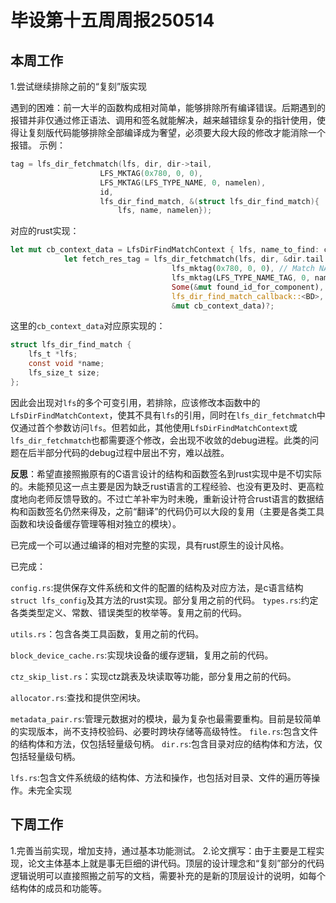 # 毕设第十五周周报250514

## 本周工作

1.尝试继续排除之前的“复刻”版实现

遇到的困难：前一大半的函数构成相对简单，能够排除所有编译错误。后期遇到的报错并非仅通过修正语法、调用和签名就能解决，越来越错综复杂的指针使用，使得让复刻版代码能够排除全部编译成为奢望，必须要大段大段的修改才能消除一个报错。
示例：

```c
tag = lfs_dir_fetchmatch(lfs, dir, dir->tail,
                    LFS_MKTAG(0x780, 0, 0),
                    LFS_MKTAG(LFS_TYPE_NAME, 0, namelen),
                    id,
                    lfs_dir_find_match, &(struct lfs_dir_find_match){
                        lfs, name, namelen});
```



对应的rust实现：

```rust
let mut cb_context_data = LfsDirFindMatchContext { lfs, name_to_find: current_name_component };
            let fetch_res_tag = lfs_dir_fetchmatch(lfs, dir, &dir.tail.clone(),
                                    lfs_mktag(0x780, 0, 0), // Match NAME type
                                    lfs_mktag(LFS_TYPE_NAME_TAG, 0, name_len as u16),
                                    Some(&mut found_id_for_component),
                                    lfs_dir_find_match_callback::<BD>, 
                                    &mut cb_context_data)?;
```

这里的`cb_context_data`对应原实现的：

```c
struct lfs_dir_find_match {
    lfs_t *lfs;
    const void *name;
    lfs_size_t size;
};
```



因此会出现对`lfs`的多个可变引用，若排除，应该修改本函数中的`LfsDirFindMatchContext`，使其不具有`lfs`的引用，同时在`lfs_dir_fetchmatch`中仅通过首个参数访问`lfs`。但若如此，其他使用`LfsDirFindMatchContext`或`lfs_dir_fetchmatch`也都需要逐个修改，会出现不收敛的debug进程。此类的问题在后半部分代码的debug过程中层出不穷，难以战胜。

**反思**：希望直接照搬原有的C语言设计的结构和函数签名到rust实现中是不切实际的。未能预见这一点主要是因为缺乏rust语言的工程经验、也没有更及时、更高粒度地向老师反馈导致的。不过亡羊补牢为时未晚，重新设计符合rust语言的数据结构和函数签名仍然来得及，之前“翻译”的代码仍可以大段的复用（主要是各类工具函数和块设备缓存管理等相对独立的模块）。

已完成一个可以通过编译的相对完整的实现，具有rust原生的设计风格。

已完成：

`config.rs`:提供保存文件系统和文件的配置的结构及对应方法，是c语言结构`struct lfs_config`及其方法的rust实现。部分复用之前的代码。
`types.rs`:约定各类类型定义、常数、错误类型的枚举等。复用之前的代码。

`utils.rs`：包含各类工具函数，复用之前的代码。

`block_device_cache.rs`:实现块设备的缓存逻辑，复用之前的代码。

`ctz_skip_list.rs`：实现ctz跳表及块读取等功能，部分复用之前的代码。

`allocator.rs`:查找和提供空闲块。

`metadata_pair.rs`:管理元数据对的模块，最为复杂也最需要重构。目前是较简单的实现版本，尚不支持校验码、必要时跨块存储等高级特性。
`file.rs`:包含文件的结构体和方法，仅包括轻量级句柄。
`dir.rs`:包含目录对应的结构体和方法，仅包括轻量级句柄。

`lfs.rs`:包含文件系统级的结构体、方法和操作，也包括对目录、文件的遍历等操作。未完全实现

## 下周工作

1.完善当前实现，增加支持，通过基本功能测试。
2.论文撰写：由于主要是工程实现，论文主体基本上就是事无巨细的讲代码。顶层的设计理念和“复刻”部分的代码逻辑说明可以直接照搬之前写的文档，需要补充的是新的顶层设计的说明，如每个结构体的成员和功能等。
